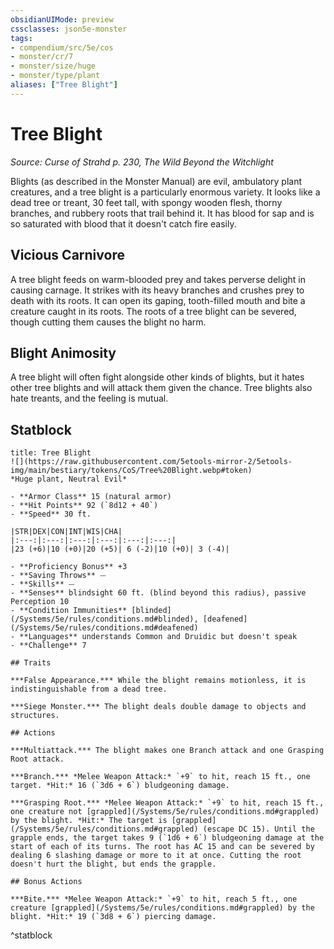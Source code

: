 ```yaml
---
obsidianUIMode: preview
cssclasses: json5e-monster
tags:
- compendium/src/5e/cos
- monster/cr/7
- monster/size/huge
- monster/type/plant
aliases: ["Tree Blight"]
---
```

# Tree Blight
*Source: Curse of Strahd p. 230, The Wild Beyond the Witchlight*  

Blights (as described in the Monster Manual) are evil, ambulatory plant creatures, and a tree blight is a particularly enormous variety. It looks like a dead tree or treant, 30 feet tall, with spongy wooden flesh, thorny branches, and rubbery roots that trail behind it. It has blood for sap and is so saturated with blood that it doesn't catch fire easily.

## Vicious Carnivore

A tree blight feeds on warm-blooded prey and takes perverse delight in causing carnage. It strikes with its heavy branches and crushes prey to death with its roots. It can open its gaping, tooth-filled mouth and bite a creature caught in its roots. The roots of a tree blight can be severed, though cutting them causes the blight no harm.

## Blight Animosity

A tree blight will often fight alongside other kinds of blights, but it hates other tree blights and will attack them given the chance. Tree blights also hate treants, and the feeling is mutual.

## Statblock

```ad-statblock
title: Tree Blight
![](https://raw.githubusercontent.com/5etools-mirror-2/5etools-img/main/bestiary/tokens/CoS/Tree%20Blight.webp#token)
*Huge plant, Neutral Evil*

- **Armor Class** 15 (natural armor)
- **Hit Points** 92 (`8d12 + 40`)
- **Speed** 30 ft.

|STR|DEX|CON|INT|WIS|CHA|
|:---:|:---:|:---:|:---:|:---:|:---:|
|23 (+6)|10 (+0)|20 (+5)| 6 (-2)|10 (+0)| 3 (-4)|

- **Proficiency Bonus** +3
- **Saving Throws** ⏤
- **Skills** ⏤
- **Senses** blindsight 60 ft. (blind beyond this radius), passive Perception 10
- **Condition Immunities** [blinded](/Systems/5e/rules/conditions.md#blinded), [deafened](/Systems/5e/rules/conditions.md#deafened)
- **Languages** understands Common and Druidic but doesn't speak
- **Challenge** 7

## Traits

***False Appearance.*** While the blight remains motionless, it is indistinguishable from a dead tree.

***Siege Monster.*** The blight deals double damage to objects and structures.

## Actions

***Multiattack.*** The blight makes one Branch attack and one Grasping Root attack.

***Branch.*** *Melee Weapon Attack:* `+9` to hit, reach 15 ft., one target. *Hit:* 16 (`3d6 + 6`) bludgeoning damage.

***Grasping Root.*** *Melee Weapon Attack:* `+9` to hit, reach 15 ft., one creature not [grappled](/Systems/5e/rules/conditions.md#grappled) by the blight. *Hit:* The target is [grappled](/Systems/5e/rules/conditions.md#grappled) (escape DC 15). Until the grapple ends, the target takes 9 (`1d6 + 6`) bludgeoning damage at the start of each of its turns. The root has AC 15 and can be severed by dealing 6 slashing damage or more to it at once. Cutting the root doesn't hurt the blight, but ends the grapple.

## Bonus Actions

***Bite.*** *Melee Weapon Attack:* `+9` to hit, reach 5 ft., one creature [grappled](/Systems/5e/rules/conditions.md#grappled) by the blight. *Hit:* 19 (`3d8 + 6`) piercing damage.
```
^statblock